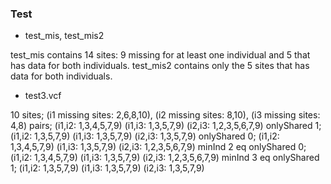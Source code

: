 ### Test


- test_mis, test_mis2

test_mis contains 14 sites: 9 missing for at least one individual and 5 that has data for both individuals.
test_mis2 contains only the 5 sites that has data for both individuals.

- test3.vcf

10 sites; (i1 missing sites: 2,6,8,10), (i2 missing sites: 8,10), (i3 missing sites: 4,8)
pairs; (i1,i2: 1,3,4,5,7,9) (i1,i3: 1,3,5,7,9) (i2,i3: 1,2,3,5,6,7,9)
onlyShared 1; (i1,i2: 1,3,5,7,9) (i1,i3: 1,3,5,7,9) (i2,i3: 1,3,5,7,9) 
onlyShared 0; (i1,i2: 1,3,4,5,7,9) (i1,i3: 1,3,5,7,9) (i2,i3: 1,2,3,5,6,7,9)
minInd 2 eq onlyShared 0; (i1,i2: 1,3,4,5,7,9) (i1,i3: 1,3,5,7,9) (i2,i3: 1,2,3,5,6,7,9)
minInd 3 eq onlyShared 1; (i1,i2: 1,3,5,7,9) (i1,i3: 1,3,5,7,9) (i2,i3: 1,3,5,7,9) 
